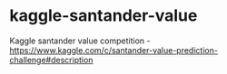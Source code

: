 # kaggle-santander-value
Kaggle santander value competition - https://www.kaggle.com/c/santander-value-prediction-challenge#description
